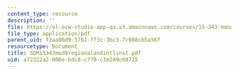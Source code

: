 ```yaml
---
content_type: resource
description: ''
file: https://ol-ocw-studio-app-qa.s3.amazonaws.com/courses/15-343-managing-transformations-in-work-organizations-and-society-spring-2002/a72322a2006ebdc8c770c3e249c60725_SDM15343mod9regionalandintlinst.pdf
file_type: application/pdf
parent_uid: f2aa86d9-3761-7f3c-3bc3-7c988cb5a56f
resourcetype: Document
title: SDM15343mod9regionalandintlinst.pdf
uid: a72322a2-006e-bdc8-c770-c3e249c60725
---
```

